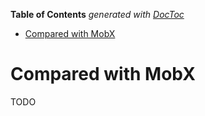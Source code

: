 <!-- START doctoc generated TOC please keep comment here to allow auto update -->
<!-- DON'T EDIT THIS SECTION, INSTEAD RE-RUN doctoc TO UPDATE -->
**Table of Contents**  *generated with [DocToc](https://github.com/thlorenz/doctoc)*

- [Compared with MobX](#compared-with-mobx)

<!-- END doctoc generated TOC please keep comment here to allow auto update -->

# Compared with MobX

TODO